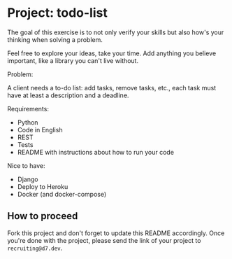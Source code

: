 # Project: todo-list

The goal of this exercise is to not only verify your skills but also how's your thinking when solving a problem.

Feel free to explore your ideas, take your time. Add anything you believe important, like a library you can't live without.

Problem:

A client needs a to-do list: add tasks, remove tasks, etc., each task must have at least a description and a deadline.

Requirements:

- Python
- Code in English
- REST
- Tests
- README with instructions about how to run your code

Nice to have:

- Django
- Deploy to Heroku
- Docker (and docker-compose)

## How to proceed
Fork this project and don't forget to update this README accordingly. Once you're done with the project, please send the link of your project to `recruiting@d7.dev`.
